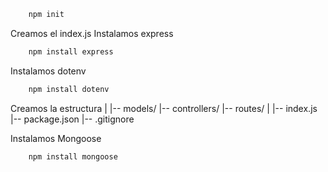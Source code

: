 ``` bash
    npm init
``` 

Creamos el index.js
Instalamos express
``` bash
    npm install express
``` 
Instalamos dotenv
``` bash
    npm install dotenv
``` 
Creamos la estructura
|
|-- models/
|-- controllers/
|-- routes/
|
|-- index.js
|-- package.json
|-- .gitignore


Instalamos Mongoose
``` bash
    npm install mongoose
``` 


